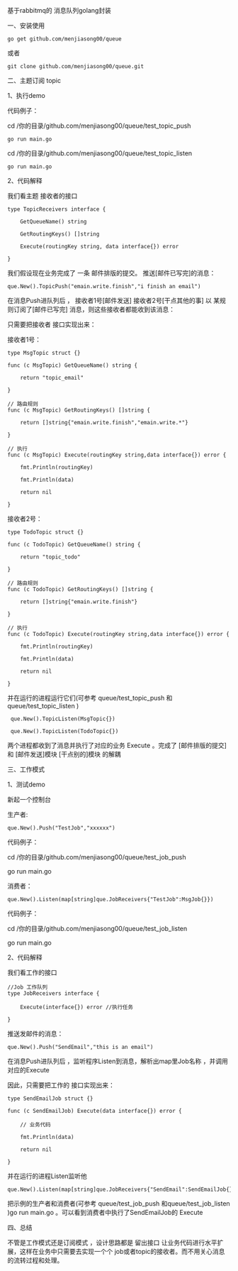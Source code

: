 基于rabbitmq的 消息队列golang封装 

一、安装使用 

	go get github.com/menjiasong00/queue

或者 

	git clone github.com/menjiasong00/queue.git


二、主题订阅 topic 

1、执行demo

代码例子：

cd /你的目录/github.com/menjiasong00/queue/test_topic_push  

	go run main.go 

cd /你的目录/github.com/menjiasong00/queue/test_topic_listen  

	go run main.go 


2、代码解释

我们看主题 接收者的接口


	type TopicReceivers interface {

		GetQueueName() string
		
		GetRoutingKeys() []string
		
		Execute(routingKey string, data interface{}) error
		
	}


我们假设现在业务完成了 一条 邮件排版的提交。  推送[邮件已写完]的消息：

	que.New().TopicPush("emain.write.finish","i finish an email")

在消息Push进队列后 ， 接收者1号[邮件发送] 接收者2号[干点其他的事] 以 某规则订阅了[邮件已写完] 消息，则这些接收者都能收到该消息： 

只需要把接收者 接口实现出来：

接收者1号：

	type MsgTopic struct {}

	func (c MsgTopic) GetQueueName() string {

		return "topic_email"
		
	}

	// 路由规则
	func (c MsgTopic) GetRoutingKeys() []string {

		return []string{"emain.write.finish","emain.write.*"}
		
	}

	// 执行
	func (c MsgTopic) Execute(routingKey string,data interface{}) error {

		fmt.Println(routingKey)
		
		fmt.Println(data)
		
		return nil
		
	}

接收者2号：

	type TodoTopic struct {}

	func (c TodoTopic) GetQueueName() string {

		return "topic_todo"
		
	}

	// 路由规则
	func (c TodoTopic) GetRoutingKeys() []string {

		return []string{"emain.write.finish"}
		
	}

	// 执行
	func (c TodoTopic) Execute(routingKey string,data interface{}) error {

		fmt.Println(routingKey)
		
		fmt.Println(data)
		
		return nil
		
	}

并在运行的进程运行它们(可参考 queue/test_topic_push 和queue/test_topic_listen ) 

	 que.New().TopicListen(MsgTopic{})  

	 que.New().TopicListen(TodoTopic{}) 

两个进程都收到了消息并执行了对应的业务 Execute 。完成了 [邮件排版的提交] 和 [邮件发送]模块 [干点别的]模块 的解耦


三、工作模式 

1、测试demo

新起一个控制台

生产者:

	que.New().Push("TestJob","xxxxxx")

代码例子：

cd /你的目录/github.com/menjiasong00/queue/test_job_push  

go run main.go 

消费者：

	que.New().Listen(map[string]que.JobReceivers{"TestJob":MsgJob{}})

代码例子：

cd /你的目录/github.com/menjiasong00/queue/test_job_listen  

go run main.go 

2、代码解释

我们看工作的接口

	//Job 工作队列
	type JobReceivers interface {

		Execute(interface{}) error //执行任务
		
	}


推送发邮件的消息：

	que.New().Push("SendEmail","this is an email")

在消息Push进队列后 ，监听程序Listen到消息，解析出map里Job名称 ，并调用对应的Execute

因此，只需要把工作的 接口实现出来：

	type SendEmailJob struct {}

	func (c SendEmailJob) Execute(data interface{}) error {

		// 业务代码
		
		fmt.Println(data)
		
		return nil
		
	}

并在运行的进程Listen监听他 
 
	que.New().Listen(map[string]que.JobReceivers{"SendEmail":SendEmailJob{}}) 

把示例的生产者和消费者(可参考 queue/test_job_push 和queue/test_job_listen )go run main.go 。可以看到消费者中执行了SendEmailJob的 Execute


 

四、总结

不管是工作模式还是订阅模式 ，设计思路都是 留出接口 让业务代码进行水平扩展，这样在业务中只需要去实现一个个 job或者topic的接收者。而不用关心消息的流转过程和处理。





